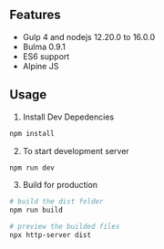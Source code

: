## Features

- Gulp 4 and nodejs 12.20.0 to 16.0.0
- Bulma 0.9.1
- ES6 support
- Alpine JS

## Usage

1. Install Dev Depedencies

```sh
npm install
```

2. To start development server

```sh
npm run dev
```

3. Build for production

```sh
# build the dist folder
npm run build

# preview the builded files
npx http-server dist
```
